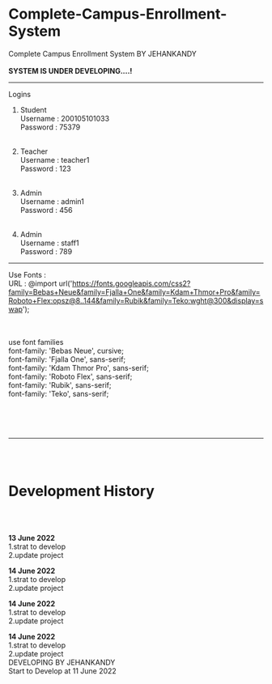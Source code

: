 # Complete-Campus-Enrollment-System
Complete Campus Enrollment System BY JEHANKANDY
<br><br>
<b>SYSTEM IS UNDER DEVELOPING....!</b>
<br>


*****************


Logins<br>
1. Student 
 <br>Username : 200105101033
 <br>Password : 75379
 <br><br>
 
2. Teacher
 <br>Username : teacher1
 <br>Password : 123
  <br><br>
 
3. Admin
 <br>Username : admin1
 <br>Password : 456
   <br><br>
 
4. Admin
 <br>Username : staff1
 <br>Password : 789


**************************************
Use Fonts :<br>
 URL : @import url('https://fonts.googleapis.com/css2?family=Bebas+Neue&family=Fjalla+One&family=Kdam+Thmor+Pro&family=Roboto+Flex:opsz@8..144&family=Rubik&family=Teko:wght@300&display=swap');

<br><br>
    use font families <br>
        font-family: 'Bebas Neue', cursive;<br>
        font-family: 'Fjalla One', sans-serif;<br>
        font-family: 'Kdam Thmor Pro', sans-serif;<br>
        font-family: 'Roboto Flex', sans-serif;<br>
        font-family: 'Rubik', sans-serif;<br>
        font-family: 'Teko', sans-serif;<br><br>

<br><br>
<hr>
<br><br>

# Development History

<br><br>

<b>13 June 2022</b>
 <br>
 1.strat to develop <br>
 2.update project<br>
 
 <b>14 June 2022</b>
 <br>
 1.strat to develop <br>
 2.update project<br>

 <b>14 June 2022</b>
 <br>
 1.strat to develop <br>
 2.update project<br>
 
 
 <b>14 June 2022</b>
 <br>
 1.strat to develop <br>
 2.update project<br>
DEVELOPING BY JEHANKANDY 
<br> Start to Develop at 11 June 2022 
